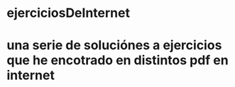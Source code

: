 # ejerciciosDeInternet
# una serie de soluciónes a ejercicios que he encotrado en distintos pdf en internet
